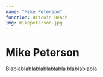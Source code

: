 ```yaml
---
name: "Mike Peterson"
function: Bitcoin Beach
img: mikepeterson.jpg
---
```


# Mike Peterson
 
Blablablablablablablabla
blablablabla

